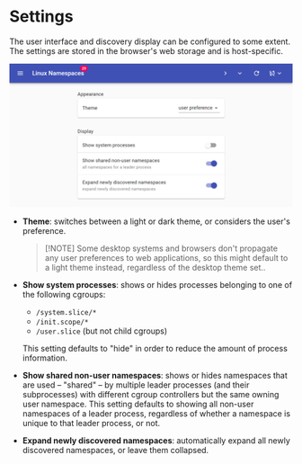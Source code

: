 # Settings

The user interface and discovery display can be configured to some extent. The
settings are stored in the browser's web storage and is host-specific.

![settings](_images/settings.png ':class=framedscreenshot')

- **Theme**: switches between a light or dark theme, or considers the user's
  preference.
  
  > [!NOTE] Some desktop systems and browsers don't propagate any user
  > preferences to web applications, so this might default to a light theme
  > instead, regardless of the desktop theme set..

- **Show system processes**: shows or hides processes belonging to one of the
  following cgroups:
  - `/system.slice/*`
  - `/init.scope/*`
  - `/user.slice` (but not child cgroups)

  This setting defaults to "hide" in order to reduce the amount of process
  information.

- **Show shared non-user namespaces**: shows or hides namespaces that are used –
  "shared" – by multiple leader processes (and their subprocesses) with
  different cgroup controllers but the same owning user namespace. This setting
  defaults to showing all non-user namespaces of a leader process, regardless of
  whether a namespace is unique to that leader process, or not.

- **Expand newly discovered namespaces**: automatically expand all newly
  discovered namespaces, or leave them collapsed.
